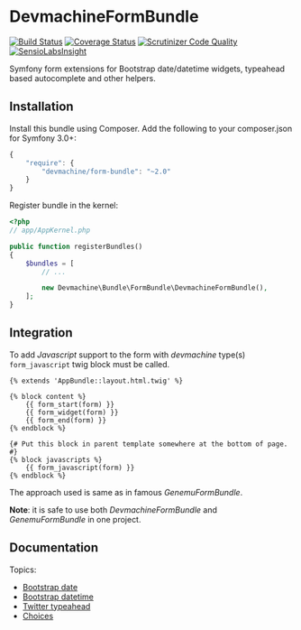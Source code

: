 # DevmachineFormBundle

[![Build Status](https://travis-ci.org/lakiboy/devmachine-form-bundle.svg?branch=master)](https://travis-ci.org/lakiboy/devmachine-form-bundle) [![Coverage Status](https://coveralls.io/repos/lakiboy/devmachine-form-bundle/badge.svg?branch=master&service=github)](https://coveralls.io/github/lakiboy/devmachine-form-bundle?branch=master) [![Scrutinizer Code Quality](https://scrutinizer-ci.com/g/lakiboy/devmachine-form-bundle/badges/quality-score.png?b=master)](https://scrutinizer-ci.com/g/lakiboy/devmachine-form-bundle/?branch=master) [![SensioLabsInsight](https://insight.sensiolabs.com/projects/b774b740-3eca-4084-ac1f-2aee3129ee47/mini.png)](https://insight.sensiolabs.com/projects/b774b740-3eca-4084-ac1f-2aee3129ee47)

Symfony form extensions for Bootstrap date/datetime widgets, typeahead based autocomplete and other helpers.

## Installation

Install this bundle using Composer. Add the following to your composer.json for Symfony 3.0+:

```javascript
{
    "require": {
        "devmachine/form-bundle": "~2.0"
    }
}
```

Register bundle in the kernel:

```php
<?php
// app/AppKernel.php

public function registerBundles()
{
    $bundles = [
        // ...

        new Devmachine\Bundle\FormBundle\DevmachineFormBundle(),
    ];
}
```

## Integration

To add _Javascript_ support to the form with _devmachine_ type(s) `form_javascript` twig block must be called.

```twig
{% extends 'AppBundle::layout.html.twig' %}

{% block content %}
    {{ form_start(form) }}
    {{ form_widget(form) }}
    {{ form_end(form) }}
{% endblock %}

{# Put this block in parent template somewhere at the bottom of page. #}
{% block javascripts %}
    {{ form_javascript(form) }}
{% endblock %}
```

The approach used is same as in famous _GenemuFormBundle_.

__Note__: it is safe to use both _DevmachineFormBundle_ and _GenemuFormBundle_ in one project.

## Documentation

Topics:

 - [Bootstrap date](https://github.com/lakiboy/devmachine-form-bundle/blob/master/Resources/doc/date.md)
 - [Bootstrap datetime](https://github.com/lakiboy/devmachine-form-bundle/blob/master/Resources/doc/datetime.md)
 - [Twitter typeahead](https://github.com/lakiboy/devmachine-form-bundle/blob/master/Resources/doc/typeahead.md)
 - [Choices](https://github.com/lakiboy/devmachine-form-bundle/blob/master/Resources/doc/choices.md)
